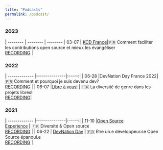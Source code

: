 ```yaml
---
title: "Podcasts"
permalink: /podcast/
---
```


<style>
  table {
    width: 100%;
    border-collapse: collapse;
    border: none;
  }
  td:nth-child(1) {
    width: 10%;
  }
  td:nth-child(2) {
    width: 30%;
  }
  td:nth-child(3) {
    width: 60%;
  }
  td {
    padding: 5px;
    text-align: left;
  }
</style>

### 2023

| -------- | -------- | -------- |
03-07 | [KCD France](https://www.kcdfrance.fr/)|🇫🇷 Comment faciliter les contributions open source et mieux les évangéliser<br>[RECORDING](https://youtu.be/nZtoTYx1sPU) | 


### 2022

| ------------- |---------------|:-----:|
| 06-28 |DevNation Day France 2022|🇫🇷 Comment et pourquoi je suis devenu dev? <br>[RECORDING](https://youtu.be/2iOjysGtgVk) | 
| 06-07 |[Libre à vous!](https://www.libreavous.org/) | 🇫🇷 La diversité de genre dans les projets libres! <br>[RECORDING](https://www.libreavous.org/146-la-diversite-de-genre-dans-les-projets-libres-soupcons-de-favoritisme-dans)| 


### 2021

| ------------- |---------------|:-----:|
| 11-10 |[Open Source<br>Experience](https://www.opensource-experience.com/) | 🇫🇷 Diversité & Open source<br>[RECORDING](https://youtu.be/xUvJBIBMfbA) |
| 06-22 | [DevNation Day](https://developers.redhat.com/devnation/devnationday-france) |  🇫🇷 Etre un.e développeur.se Open Source épanoui.e<br>[RECORDING](https://youtu.be/pleWDBfFhOg) | 






